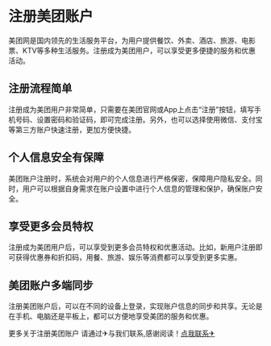 # 注册美团账户

美团网是国内领先的生活服务平台，为用户提供餐饮、外卖、酒店、旅游、电影票、KTV等多种生活服务。注册成为美团用户，可以享受更多便捷的服务和优惠活动。

## 注册流程简单

注册成为美团用户非常简单，只需要在美团官网或App上点击“注册”按钮，填写手机号码、设置密码和验证码，即可完成注册。另外，也可以选择使用微信、支付宝等第三方账户快速注册，更加方便快捷。

## 个人信息安全有保障

美团账户注册时，系统会对用户的个人信息进行严格保密，保障用户隐私安全。同时，用户可以根据自身需求在账户设置中进行个人信息的管理和保护，确保账户安全。

## 享受更多会员特权

注册成为美团用户后，可以享受到更多会员特权和优惠活动。比如，新用户注册即可获得优惠券和折扣码，用餐、旅游、娱乐等消费都可以享受到更多实惠。

## 美团账户多端同步

注册美团账户后，可以在不同的设备上登录，实现账户信息的同步和共享。无论是在手机、电脑还是平板上，都可以方便地享受美团的服务和优惠。

更多关于注册美团账户 请通过✈与我们联系,感谢阅读！[点我联系✈](https://ad.k02.cc)